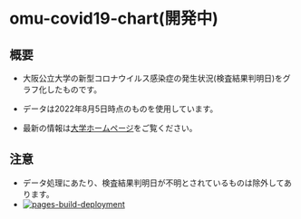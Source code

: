# omu-covid19-chart(開発中)
## 概要
* 大阪公立大学の新型コロナウイルス感染症の発生状況(検査結果判明日)をグラフ化したものです。</p>
* データは2022年8月5日時点のものを使用しています。</p>
* 最新の情報は[大学ホームページ](https://www.omu.ac.jp/about/efforts/covid19/)をご覧ください。</p>
## 注意
* データ処理にあたり、検査結果判明日が不明とされているものは除外してあります。
* [![pages-build-deployment](https://github.com/asha-ndf/omu-covid19-chart/actions/workflows/pages/pages-build-deployment/badge.svg)](https://github.com/asha-ndf/omu-covid19-chart/actions/workflows/pages/pages-build-deployment)